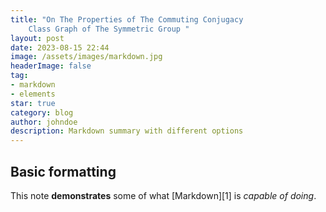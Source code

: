 ```yaml
---
title: "On The Properties of The Commuting Conjugacy
    Class Graph of The Symmetric Group "
layout: post
date: 2023-08-15 22:44
image: /assets/images/markdown.jpg
headerImage: false
tag:
- markdown
- elements
star: true
category: blog
author: johndoe
description: Markdown summary with different options
---
```


## Basic formatting

This note **demonstrates** some of what [Markdown][1] is *capable of doing*.
